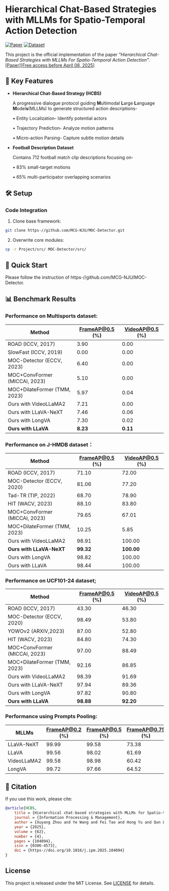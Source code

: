 
# Hierarchical Chat-Based Strategies with MLLMs for Spatio-Temporal Action Detection
[![Paper](https://img.shields.io/badge/IPM-Paper-<COLOR>.svg)](https://doi.org/10.1016/j.ipm.2025.104094) 
[![Dataset](https://img.shields.io/badge/Dataset-Football_Description-red)](Data/)

This project is the official implementation of the paper _"Hierarchical Chat-Based Strategies with MLLMs For Spatio-Temporal Action Detection"_.
[[Paper](https://doi.org/10.1016/j.ipm.2025.104094)][[Free access before April 08, 2025](https://authors.elsevier.com/c/1kdLU15hYd-jQk)]

## 🏈 Key Features
- **Hierarchical Chat-Based Strategy (HCBS)**
  
  A progressive dialogue protocol guiding **M**ultimodal **L**arge **L**anguage **M**odel**s**(MLLMs) to generate structured action descriptions-
  
    • Entity Localization- Identify potential actors

    • Trajectory Prediction- Analyze motion patterns

    • Micro-action Parsing- Capture subtle motion details

- **Football Description Dataset**
  
  Contains 712 football match clip descriptions  focusing on-
  
    • 83% small-target motions

    • 65% multi-participator overlapping scenarios



## 🛠️ Setup
### Code Integration
1. Clone base framework:
```bash
git clone https-//github.com/MCG-NJU/MOC-Detector.git
```

2. Overwrite core modules:
```bash
cp -r Project/src/ MOC-Detector/src/
```

## 🚀 Quick Start
Please follow the instruction of https-//github.com/MCG-NJU/MOC-Detector.


## 📊 Benchmark Results
### Performance on Multisports dataset:
|  Method                       | FrameAP@0.5 (%) | VideoAP@0.5 (%) |
| ----------------------------- | --------------- | --------------- |
| ROAD (ICCV, 2017)             | 3.90            | 0.00            |
| SlowFast (ICCV, 2019)         | 0.00            | 0.00            |
| MOC-Detector (ECCV, 2023)     | 6.40            | 0.00            |
| MOC+ConvFormer (MICCAI, 2023) | 5.10            | 0.00            |
| MOC+DilateFormer (TMM, 2023)  | 5.97            | 0.04            |
| Ours with VideoLLaMA2         | 7.21            | 0.00            |
| Ours with LLaVA-NeXT          | 7.46            | 0.06            |
| Ours with LongVA              | 7.30            | 0.02            |
| **Ours with LLaVA**           | **8.23**        | **0.11**        |


### Performance on J-HMDB dataset：
| Method                          | FrameAP@0.5 (%) | VideoAP@0.5 (%) |
|---------------------------------|-----------------|-----------------|
| ROAD (ICCV, 2017)               | 71.10           | 72.00           |
| MOC-Detector (ECCV, 2020)       | 81.06           | 77.20           |
| Tad-TR (TIP, 2022)              | 68.70           | 78.90           |
| HIT (WACV, 2023)                | 88.10           | 83.80           |
| MOC+ConvFormer (MICCAI, 2023)   | 79.65           | 67.01           |
| MOC+DilateFormer (TMM, 2023)    | 10.25           | 5.85            |
| Ours with VideoLLaMA2           | 98.91           | 100.00          |
| **Ours with LLaVA-NeXT**        | **99.32**       | **100.00**      |
| Ours with LongVA                | 98.82           | 100.00          |
| Ours with LLaVA                 | 98.44           | 100.00          |

### Performance on UCF101-24 dataset;
| Method                          | FrameAP@0.5 (%) | VideoAP@0.5 (%) |
|---------------------------------|-----------------|-----------------|
| ROAD (ICCV, 2017)               | 43.30           | 46.30           |
| MOC-Detector (ECCV, 2020)       | 98.49           | 53.80           |
| YOWOv2 (ARXIV,2023)             | 87.00           | 52.80           |
| HIT (WACV, 2023)                | 84.80           | 74.30           |
| MOC+ConvFormer (MICCAI, 2023)   | 97.00           | 88.49           |
| MOC+DilateFormer (TMM, 2023)    | 92.16           | 86.85           |
| Ours with VideoLLaMA2           | 98.39           | 91.69           |
| Ours with LLaVA-NeXT            | 97.94           | 89.36           |
| Ours with LongVA                | 97.82           | 90.80           |
| **Ours with LLaVA**             | **98.88**       | **92.20**       |

### Performance using Prompts Pooling:
| MLLMs       | FrameAP@0.2 (%) | FrameAP@0.5 (%) | FrameAP@0.75 (%) | VideoAP@0.2 (%) | VideoAP@0.5 (%) | VideoAP@0.75 (%) |
|-------------|-----------------|-----------------|------------------|-----------------|-----------------|------------------|
| LLaVA-NeXT  | 99.99           | 99.58           | 73.38            | 100.00          | 100.00          | 86.79            |
| LLaVA       | 99.56           | 98.02           | 61.69            | 100.00          | 100.00          | 79.79            |
| VideoLLaMA2 | 99.58           | 98.98           | 60.42            | 100.00          | 100.00          | 75.49            |
| LongVA      | 99.72           | 97.66           | 64.52            | 100.00          | 100.00          | 67.01            |

## 📜 Citation
If you use this work, please cite:
```bibtex
@article{HCBS,
    title = {Hierarchical chat-based strategies with MLLMs for Spatio-temporal action detection},
    journal = {Information Processing & Management},
    author = {Xuyang Zhou and Ye Wang and Fei Tao and Hong Yu and Qun Liu},
    year = {2025},
    volume = {62},
    number = {4},
    pages = {104094},
    issn = {0306-4573},
    doi = {https-//doi.org/10.1016/j.ipm.2025.104094}
}
```

## License
This project is released under the MIT License. See [LICENSE](LICENSE) for details.
